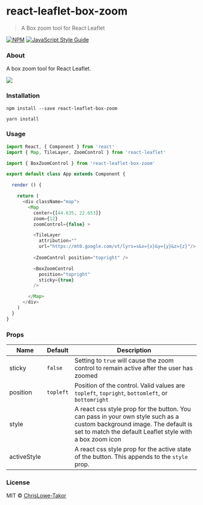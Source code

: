 # react-leaflet-box-zoom

> A Box zoom tool for React Leaflet

[![NPM](https://img.shields.io/npm/v/rreact-leaflet-box-zoom.svg)](https://www.npmjs.com/package/react-leaflet-box-zoom) [![JavaScript Style Guide](https://img.shields.io/badge/code_style-standard-brightgreen.svg)](https://standardjs.com)

### About

A box zoom tool for React Leaflet.

![](https://i.imgur.com/hTRmOuV.gif)

### Installation


```
npm install --save react-leaflet-box-zoom

yarn install
```

### Usage

```javascript
import React, { Component } from 'react'
import { Map, TileLayer, ZoomControl } from 'react-leaflet'

import { BoxZoomControl } from 'react-leaflet-box-zoom'

export default class App extends Component {

  render () {

    return (
      <div className="map">
        <Map
          center={[44.635, 22.653]}
          zoom={12}
          zoomControl={false} >

          <TileLayer
            attribution=""
            url="https://mt0.google.com/vt/lyrs=s&x={x}&y={y}&z={z}"/>
			
          <ZoomControl position="topright" />

          <BoxZoomControl 
            position="topright"
            sticky={true}
          />

        </Map>
      </div>
    )
  }
}
```


### Props

Name | Default | Description
--- | --- | ---
sticky | `false` | Setting to `true` will cause the zoom control to remain active after the user has zoomed
position | `topleft` | Position of the control.  Valid values are `topleft`, `topright`, `bottomleft`, or `bottomright`
style | | A react css style prop for the button.  You can pass in your own style such as a custom background image. The default is set to match the default Leaflet style with a box zoom icon
activeStyle | | A react css style prop for the active state of the button. This appends to the `style` prop.





### License

MIT © [ChrisLowe-Takor](https://github.com/ChrisLowe-Takor)
